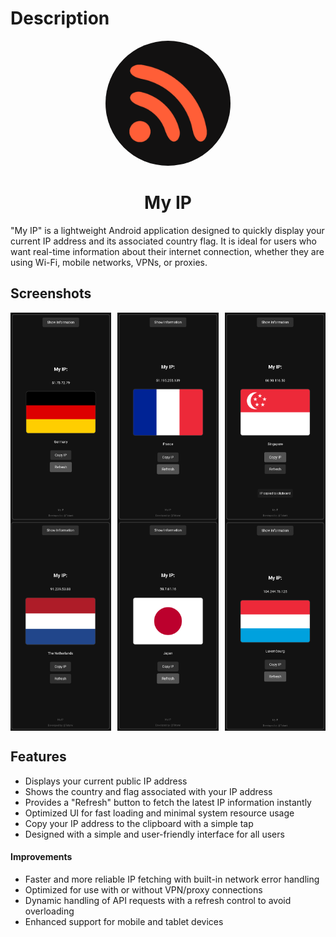 # Description

<div align="center">
  <img src="./media/icon.png" style="border-radius: 50%; width: 200px; height: 200px;">
  <h1>My IP</h1>
</div>

"My IP" is a lightweight Android application designed to quickly display your current IP address and its associated country flag. It is ideal for users who want real-time information about their internet connection, whether they are using Wi-Fi, mobile networks, VPNs, or proxies.



## Screenshots

<div style="display: flex; justify-content: space-between; width: 100%;">
  <img src="./media/01.png" alt="Image 6" style="width: 32%;"/>
  <img src="./media/02.png" alt="Image 2" style="width: 32%;"/>
  <img src="./media/03.png" alt="Image 3" style="width: 32%;"/>
</div>

<div style="display: flex; justify-content: space-between; width: 100%;">
  <img src="./media/04.png" alt="Image 4" style="width: 32%;"/>
  <img src="./media/05.png" alt="Image 5" style="width: 32%;"/>
  <img src="./media/06.png" alt="Image 7" style="width: 32%;"/>
</div>


## Features

- Displays your current public IP address
- Shows the country and flag associated with your IP address
- Provides a "Refresh" button to fetch the latest IP information instantly
- Optimized UI for fast loading and minimal system resource usage
- Copy your IP address to the clipboard with a simple tap
- Designed with a simple and user-friendly interface for all users

#### Improvements

- Faster and more reliable IP fetching with built-in network error handling
- Optimized for use with or without VPN/proxy connections
- Dynamic handling of API requests with a refresh control to avoid overloading
- Enhanced support for mobile and tablet devices
